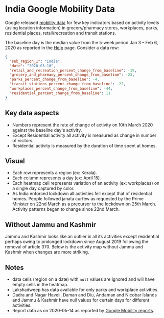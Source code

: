 # India Google Mobility Data

Google released [mobility data](https://www.google.com/covid19/mobility/) for few key indicators based on activity levels (using location information) in grocery/pharmacy stores, workplaces, parks, residential places, retail/recreation and transit stations.

The baseline day is the median value from the 5‑week period Jan 3 – Feb 6, 2020 as reported in the [Help](https://support.google.com/covid19-mobility/answer/9824897?hl=en&ref_topic=9822927#baseline) page. Consider a data row:

```json
{
  "sub_region_1": "India",
  "date": "2020-03-10",
  "retail_and_recreation_percent_change_from_baseline": -19,
  "grocery_and_pharmacy_percent_change_from_baseline": -23,
  "parks_percent_change_from_baseline": -4,
  "transit_stations_percent_change_from_baseline": -22,
  "workplaces_percent_change_from_baseline": -44,
  "residential_percent_change_from_baseline": 11
}
```

## Key data aspects
- Numbers represent the rate of change of activity on 10th March 2020 against the baseline day's activity. 
- Except Residential activity all activity is measured as change in number of visitors.
- Residential activity is measured by the duration of time spent at homes.

## Visual
- Each row represents a region (ex: Kerala).
- Each column represents a day (ex: April 15).
- Each heatmap cell represents variation of an activity (ex: workplaces) on a single day captured by color.
- As India enforced lockdown all activities fell except that of residential homes. People followed janata curfew as requested by the Prime Minister on 22nd March as a precursor to the lockdown on 25th March. Activity patterns began to change since 22nd March.

<div id="vis"></div>

## Without Jammu and Kashmir
Jammu and Kashmir looks like an outlier in all its activities except residential perhaps owing to prolonged lockdown since August 2019 following the removal of article 370. Below is the activity map without Jammu and Kashmir when changes are more striking.

<div id="vis-wo-jk"></div>
<script src="https://vega.github.io/vega/vega.min.js"></script>
<script src="https://cdnjs.cloudflare.com/ajax/libs/vega-tooltip/0.23.0/vega-tooltip.min.js"></script>
<script src="https://cdnjs.cloudflare.com/ajax/libs/fetch-jsonp/1.0.6/fetch-jsonp.min.js"></script>
<script type="text/javascript">
var spec_url = "https://gist.github.com/bkamapantula/30a39e134578c7b5bbd5e2f3786c90c6/raw/439b9fdb310ada71bfc9a127eab62f32e9223d94/heatmap-google-mobility-spec.json"
var spec_url_wo_jk = "https://gist.github.com/bkamapantula/30a39e134578c7b5bbd5e2f3786c90c6/raw/439b9fdb310ada71bfc9a127eab62f32e9223d94/heatmap-without-jk.json"

fetchJsonp(spec_url)
  .then(res => res.json())
  .then(spec => render(spec, '#vis'))
  .catch(err => console.error(err));

fetchJsonp(spec_url_wo_jk)
  .then(res => res.json())
  .then(spec => render(spec, '#vis-wo-jk'))
  .catch(err => console.error(err));

function render(spec, el) {
  // spec.width = typeof window.orientation !== 'undefined' ? 400 : 700
  // spec.height = typeof window.orientation !== 'undefined' ? 400 : 700
  // spec.autosize = "fit"
  view = new vega.View(vega.parse(spec), {
    renderer:  'svg',  // renderer (canvas or svg)
    container: el,   // parent DOM container
    hover:     true,       // enable hover processing
    tooltip: new vegaTooltip.Handler().call
  })
  return view.runAsync()
}
</script>

## Notes

- data cells (region on a date) with `null` values are ignored and will have empty cells in the heatmap.
- Lakshadweep has data available for only parks and workplace activities.
- Dadra and Nagar Haveli, Daman and Diu, Andaman and Nicobar Islands and Jammu & Kashmir have null values for certain days for different activities.
- Report data as on 2020-05-14 as reported by [Google Mobility reports](https://www.google.com/covid19/mobility/).
